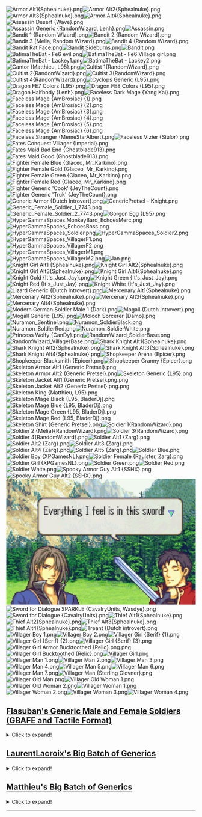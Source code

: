 ![Armor Alt1{Sphealnuke}.png](https://raw.githubusercontent.com/Klokinator/FE-Repo/main/Portrait%20Repository/Generic%20Characters%20(Villagers,%20Goons,%20and%20Loons)/Armor%20Alt1(Sphealnuke).png "Armor Alt1{Sphealnuke}.png")![Armor Alt2{Sphealnuke}.png](https://raw.githubusercontent.com/Klokinator/FE-Repo/main/Portrait%20Repository/Generic%20Characters%20(Villagers,%20Goons,%20and%20Loons)/Armor%20Alt2(Sphealnuke).png "Armor Alt2{Sphealnuke}.png")![Armor Alt3{Sphealnuke}.png](https://raw.githubusercontent.com/Klokinator/FE-Repo/main/Portrait%20Repository/Generic%20Characters%20(Villagers,%20Goons,%20and%20Loons)/Armor%20Alt3(Sphealnuke).png "Armor Alt3{Sphealnuke}.png")![Armor Alt4{Sphealnuke}.png](https://raw.githubusercontent.com/Klokinator/FE-Repo/main/Portrait%20Repository/Generic%20Characters%20(Villagers,%20Goons,%20and%20Loons)/Armor%20Alt4(Sphealnuke).png "Armor Alt4{Sphealnuke}.png")![Assassin Desert {Wave}.png](https://raw.githubusercontent.com/Klokinator/FE-Repo/main/Portrait%20Repository/Generic%20Characters%20(Villagers,%20Goons,%20and%20Loons)/Assassin%20Desert%20(Wave).png "Assassin Desert {Wave}.png")![Assassin Generic {RandomWizard, Lenh}.png](https://raw.githubusercontent.com/Klokinator/FE-Repo/main/Portrait%20Repository/Generic%20Characters%20(Villagers,%20Goons,%20and%20Loons)/Assassin%20Generic%20(RandomWizard,%20Lenh).png "Assassin Generic {RandomWizard, Lenh}.png")![Assassin.png](https://raw.githubusercontent.com/Klokinator/FE-Repo/main/Portrait%20Repository/Generic%20Characters%20(Villagers,%20Goons,%20and%20Loons)/Assassin.png "Assassin.png")![Bandit 1 {Random Wizard}.png](https://raw.githubusercontent.com/Klokinator/FE-Repo/main/Portrait%20Repository/Generic%20Characters%20(Villagers,%20Goons,%20and%20Loons)/Bandit%201%20(Random%20Wizard).png "Bandit 1 {Random Wizard}.png")![Bandit 2 {Random Wizard}.png](https://raw.githubusercontent.com/Klokinator/FE-Repo/main/Portrait%20Repository/Generic%20Characters%20(Villagers,%20Goons,%20and%20Loons)/Bandit%202%20(Random%20Wizard).png "Bandit 2 {Random Wizard}.png")![Bandit 3 {Melia, Random Wizard}.png](https://raw.githubusercontent.com/Klokinator/FE-Repo/main/Portrait%20Repository/Generic%20Characters%20(Villagers,%20Goons,%20and%20Loons)/Bandit%203%20(Melia,%20Random%20Wizard).png "Bandit 3 {Melia, Random Wizard}.png")![Bandit 4 {Random Wizard}.png](https://raw.githubusercontent.com/Klokinator/FE-Repo/main/Portrait%20Repository/Generic%20Characters%20(Villagers,%20Goons,%20and%20Loons)/Bandit%204%20(Random%20Wizard).png "Bandit 4 {Random Wizard}.png")![Bandit Rat Face.png](https://raw.githubusercontent.com/Klokinator/FE-Repo/main/Portrait%20Repository/Generic%20Characters%20(Villagers,%20Goons,%20and%20Loons)/Bandit%20Rat%20Face.png "Bandit Rat Face.png")![Bandit Sideburns.png](https://raw.githubusercontent.com/Klokinator/FE-Repo/main/Portrait%20Repository/Generic%20Characters%20(Villagers,%20Goons,%20and%20Loons)/Bandit%20Sideburns.png "Bandit Sideburns.png")![Bandit.png](https://raw.githubusercontent.com/Klokinator/FE-Repo/main/Portrait%20Repository/Generic%20Characters%20(Villagers,%20Goons,%20and%20Loons)/Bandit.png "Bandit.png")![BatimaTheBat - Fe6 evil.png](https://raw.githubusercontent.com/Klokinator/FE-Repo/main/Portrait%20Repository/Generic%20Characters%20(Villagers,%20Goons,%20and%20Loons)/BatimaTheBat%20-%20Fe6%20evil.png "BatimaTheBat - Fe6 evil.png")![BatimaTheBat - Fe6 Village girl.png](https://raw.githubusercontent.com/Klokinator/FE-Repo/main/Portrait%20Repository/Generic%20Characters%20(Villagers,%20Goons,%20and%20Loons)/BatimaTheBat%20-%20Fe6%20Village%20girl.png "BatimaTheBat - Fe6 Village girl.png")![BatimaTheBat - Lackey1.png](https://raw.githubusercontent.com/Klokinator/FE-Repo/main/Portrait%20Repository/Generic%20Characters%20(Villagers,%20Goons,%20and%20Loons)/BatimaTheBat%20-%20Lackey1.png "BatimaTheBat - Lackey1.png")![BatimaTheBat - Lackey2.png](https://raw.githubusercontent.com/Klokinator/FE-Repo/main/Portrait%20Repository/Generic%20Characters%20(Villagers,%20Goons,%20and%20Loons)/BatimaTheBat%20-%20Lackey2.png "BatimaTheBat - Lackey2.png")![Cantor {Matthieu, L95}.png](https://raw.githubusercontent.com/Klokinator/FE-Repo/main/Portrait%20Repository/Generic%20Characters%20(Villagers,%20Goons,%20and%20Loons)/Cantor%20%7BMatthieu,%20L95%7D.png "Cantor {Matthieu, L95}.png")![Cultist 1{RandomWizard}.png](https://raw.githubusercontent.com/Klokinator/FE-Repo/main/Portrait%20Repository/Generic%20Characters%20(Villagers,%20Goons,%20and%20Loons)/Cultist%201(RandomWizard).png "Cultist 1{RandomWizard}.png")![Cultist 2{RandomWizard}.png](https://raw.githubusercontent.com/Klokinator/FE-Repo/main/Portrait%20Repository/Generic%20Characters%20(Villagers,%20Goons,%20and%20Loons)/Cultist%202(RandomWizard).png "Cultist 2{RandomWizard}.png")![Cultist 3{RandomWizard}.png](https://raw.githubusercontent.com/Klokinator/FE-Repo/main/Portrait%20Repository/Generic%20Characters%20(Villagers,%20Goons,%20and%20Loons)/Cultist%203(RandomWizard).png "Cultist 3{RandomWizard}.png")![Cultist 4{RandomWizard}.png](https://raw.githubusercontent.com/Klokinator/FE-Repo/main/Portrait%20Repository/Generic%20Characters%20(Villagers,%20Goons,%20and%20Loons)/Cultist%204(RandomWizard).png "Cultist 4{RandomWizard}.png")![Cyclops Generic {L95}.png](https://raw.githubusercontent.com/Klokinator/FE-Repo/main/Portrait%20Repository/Generic%20Characters%20(Villagers,%20Goons,%20and%20Loons)/Cyclops%20Generic%20(L95).png "Cyclops Generic {L95}.png")![Dragon FE7 Colors {L95}.png](https://raw.githubusercontent.com/Klokinator/FE-Repo/main/Portrait%20Repository/Generic%20Characters%20(Villagers,%20Goons,%20and%20Loons)/Dragon%20FE7%20Colors%20(L95).png "Dragon FE7 Colors {L95}.png")![Dragon FE8 Colors {L95}.png](https://raw.githubusercontent.com/Klokinator/FE-Repo/main/Portrait%20Repository/Generic%20Characters%20(Villagers,%20Goons,%20and%20Loons)/Dragon%20FE8%20Colors%20(L95).png "Dragon FE8 Colors {L95}.png")![Dragon Halfbody {Lenh}.png](https://raw.githubusercontent.com/Klokinator/FE-Repo/main/Portrait%20Repository/Generic%20Characters%20(Villagers,%20Goons,%20and%20Loons)/Dragon%20Halfbody%20(Lenh).png "Dragon Halfbody {Lenh}.png")![Faceless Dark Mage {Yang Kai}.png](https://raw.githubusercontent.com/Klokinator/FE-Repo/main/Portrait%20Repository/Generic%20Characters%20(Villagers,%20Goons,%20and%20Loons)/Faceless%20Dark%20Mage%20(Yang%20Kai).png "Faceless Dark Mage {Yang Kai}.png")![Faceless Mage {AmBrosiac} {1}.png](https://raw.githubusercontent.com/Klokinator/FE-Repo/main/Portrait%20Repository/Generic%20Characters%20(Villagers,%20Goons,%20and%20Loons)/Faceless%20Mage%20(AmBrosiac)%20(1).png "Faceless Mage {AmBrosiac} {1}.png")![Faceless Mage {AmBrosiac} {2}.png](https://raw.githubusercontent.com/Klokinator/FE-Repo/main/Portrait%20Repository/Generic%20Characters%20(Villagers,%20Goons,%20and%20Loons)/Faceless%20Mage%20(AmBrosiac)%20(2).png "Faceless Mage {AmBrosiac} {2}.png")![Faceless Mage {AmBrosiac} {3}.png](https://raw.githubusercontent.com/Klokinator/FE-Repo/main/Portrait%20Repository/Generic%20Characters%20(Villagers,%20Goons,%20and%20Loons)/Faceless%20Mage%20(AmBrosiac)%20(3).png "Faceless Mage {AmBrosiac} {3}.png")![Faceless Mage {AmBrosiac} {4}.png](https://raw.githubusercontent.com/Klokinator/FE-Repo/main/Portrait%20Repository/Generic%20Characters%20(Villagers,%20Goons,%20and%20Loons)/Faceless%20Mage%20(AmBrosiac)%20(4).png "Faceless Mage {AmBrosiac} {4}.png")![Faceless Mage {AmBrosiac} {5}.png](https://raw.githubusercontent.com/Klokinator/FE-Repo/main/Portrait%20Repository/Generic%20Characters%20(Villagers,%20Goons,%20and%20Loons)/Faceless%20Mage%20(AmBrosiac)%20(5).png "Faceless Mage {AmBrosiac} {5}.png")![Faceless Mage {AmBrosiac} {6}.png](https://raw.githubusercontent.com/Klokinator/FE-Repo/main/Portrait%20Repository/Generic%20Characters%20(Villagers,%20Goons,%20and%20Loons)/Faceless%20Mage%20(AmBrosiac)%20(6).png "Faceless Mage {AmBrosiac} {6}.png")![Faceless Stranger {MemeStarAlbert}.png](https://raw.githubusercontent.com/Klokinator/FE-Repo/main/Portrait%20Repository/Generic%20Characters%20(Villagers,%20Goons,%20and%20Loons)/Faceless%20Stranger%20(MemeStarAlbert).png "Faceless Stranger {MemeStarAlbert}.png")![Faceless Vizier {Siulor}.png](https://raw.githubusercontent.com/Klokinator/FE-Repo/main/Portrait%20Repository/Generic%20Characters%20(Villagers,%20Goons,%20and%20Loons)/Faceless%20Vizier%20(Siulor).png "Faceless Vizier {Siulor}.png")![Fates Conquest Villager {Imperial}.png](https://raw.githubusercontent.com/Klokinator/FE-Repo/main/Portrait%20Repository/Generic%20Characters%20(Villagers,%20Goons,%20and%20Loons)/Fates%20Conquest%20Villager%20(Imperial).png "Fates Conquest Villager {Imperial}.png")![Fates Maid Bad End {Ghostblade913}.png](https://raw.githubusercontent.com/Klokinator/FE-Repo/main/Portrait%20Repository/Generic%20Characters%20(Villagers,%20Goons,%20and%20Loons)/Fates%20Maid%20Bad%20End%20%7BGhostblade913%7D.png "Fates Maid Bad End {Ghostblade913}.png")![Fates Maid Good {Ghostblade913}.png](https://raw.githubusercontent.com/Klokinator/FE-Repo/main/Portrait%20Repository/Generic%20Characters%20(Villagers,%20Goons,%20and%20Loons)/Fates%20Maid%20Good%20%7BGhostblade913%7D.png "Fates Maid Good {Ghostblade913}.png")![Fighter Female Blue {Glaceo, Mr_Karkino}.png](https://raw.githubusercontent.com/Klokinator/FE-Repo/main/Portrait%20Repository/Generic%20Characters%20(Villagers,%20Goons,%20and%20Loons)/Fighter%20Female%20Blue%20%7BGlaceo,%20Mr_Karkino%7D.png "Fighter Female Blue {Glaceo, Mr_Karkino}.png")![Fighter Female Gold {Glaceo, Mr_Karkino}.png](https://raw.githubusercontent.com/Klokinator/FE-Repo/main/Portrait%20Repository/Generic%20Characters%20(Villagers,%20Goons,%20and%20Loons)/Fighter%20Female%20Gold%20%7BGlaceo,%20Mr_Karkino%7D.png "Fighter Female Gold {Glaceo, Mr_Karkino}.png")![Fighter Female Green {Glaceo, Mr_Karkino}.png](https://raw.githubusercontent.com/Klokinator/FE-Repo/main/Portrait%20Repository/Generic%20Characters%20(Villagers,%20Goons,%20and%20Loons)/Fighter%20Female%20Green%20%7BGlaceo,%20Mr_Karkino%7D.png "Fighter Female Green {Glaceo, Mr_Karkino}.png")![Fighter Female Red {Glaceo, Mr_Karkino}.png](https://raw.githubusercontent.com/Klokinator/FE-Repo/main/Portrait%20Repository/Generic%20Characters%20(Villagers,%20Goons,%20and%20Loons)/Fighter%20Female%20Red%20%7BGlaceo,%20Mr_Karkino%7D.png "Fighter Female Red {Glaceo, Mr_Karkino}.png")![Fighter Generic 'Cook' {JeyTheCount}.png](https://raw.githubusercontent.com/Klokinator/FE-Repo/main/Portrait%20Repository/Generic%20Characters%20(Villagers,%20Goons,%20and%20Loons)/Fighter%20Generic%20'Cook'%20(JeyTheCount).png "Fighter Generic 'Cook' {JeyTheCount}.png")![Fighter Generic 'Truk' {JeyTheCount}.png](https://raw.githubusercontent.com/Klokinator/FE-Repo/main/Portrait%20Repository/Generic%20Characters%20(Villagers,%20Goons,%20and%20Loons)/Fighter%20Generic%20'Truk'%20(JeyTheCount).png "Fighter Generic 'Truk' {JeyTheCount}.png")![Generic Armor {Dutch Introvert}.png](https://raw.githubusercontent.com/Klokinator/FE-Repo/main/Portrait%20Repository/Generic%20Characters%20(Villagers,%20Goons,%20and%20Loons)/Generic%20Armor%20(Dutch%20Introvert).png "Generic Armor {Dutch Introvert}.png")![GenericPretsel - Knight.png](https://raw.githubusercontent.com/Klokinator/FE-Repo/main/Portrait%20Repository/Generic%20Characters%20(Villagers,%20Goons,%20and%20Loons)/GenericPretsel%20-%20Knight.png "GenericPretsel - Knight.png")![Generic_Female_Soldier_1_7743.png](https://raw.githubusercontent.com/Klokinator/FE-Repo/main/Portrait%20Repository/Generic%20Characters%20(Villagers,%20Goons,%20and%20Loons)/Generic_Female_Soldier_1_7743.png "Generic_Female_Soldier_1_7743.png")![Generic_Female_Soldier_2_7743.png](https://raw.githubusercontent.com/Klokinator/FE-Repo/main/Portrait%20Repository/Generic%20Characters%20(Villagers,%20Goons,%20and%20Loons)/Generic_Female_Soldier_2_7743.png "Generic_Female_Soldier_2_7743.png")![Gorgon Egg {L95}.png](https://raw.githubusercontent.com/Klokinator/FE-Repo/main/Portrait%20Repository/Generic%20Characters%20(Villagers,%20Goons,%20and%20Loons)/Gorgon%20Egg%20(L95).png "Gorgon Egg {L95}.png")![HyperGammaSpaces.MonkeyBard_EchoesMerc.png](https://raw.githubusercontent.com/Klokinator/FE-Repo/main/Portrait%20Repository/Generic%20Characters%20(Villagers,%20Goons,%20and%20Loons)/HyperGammaSpaces.MonkeyBard_EchoesMerc.png "HyperGammaSpaces.MonkeyBard_EchoesMerc.png")![HyperGammaSpaces_EchoesBoss.png](https://raw.githubusercontent.com/Klokinator/FE-Repo/main/Portrait%20Repository/Generic%20Characters%20(Villagers,%20Goons,%20and%20Loons)/HyperGammaSpaces_EchoesBoss.png "HyperGammaSpaces_EchoesBoss.png")![HyperGammaSpaces_Soldier.png](https://raw.githubusercontent.com/Klokinator/FE-Repo/main/Portrait%20Repository/Generic%20Characters%20(Villagers,%20Goons,%20and%20Loons)/HyperGammaSpaces_Soldier.png "HyperGammaSpaces_Soldier.png")![HyperGammaSpaces_Soldier2.png](https://raw.githubusercontent.com/Klokinator/FE-Repo/main/Portrait%20Repository/Generic%20Characters%20(Villagers,%20Goons,%20and%20Loons)/HyperGammaSpaces_Soldier2.png "HyperGammaSpaces_Soldier2.png")![HyperGammaSpaces_VillagerF1.png](https://raw.githubusercontent.com/Klokinator/FE-Repo/main/Portrait%20Repository/Generic%20Characters%20(Villagers,%20Goons,%20and%20Loons)/HyperGammaSpaces_VillagerF1.png "HyperGammaSpaces_VillagerF1.png")![HyperGammaSpaces_VillagerF2.png](https://raw.githubusercontent.com/Klokinator/FE-Repo/main/Portrait%20Repository/Generic%20Characters%20(Villagers,%20Goons,%20and%20Loons)/HyperGammaSpaces_VillagerF2.png "HyperGammaSpaces_VillagerF2.png")![HyperGammaSpaces_VillagerM1.png](https://raw.githubusercontent.com/Klokinator/FE-Repo/main/Portrait%20Repository/Generic%20Characters%20(Villagers,%20Goons,%20and%20Loons)/HyperGammaSpaces_VillagerM1.png "HyperGammaSpaces_VillagerM1.png")![HyperGammaSpaces_VillagerM2.png](https://raw.githubusercontent.com/Klokinator/FE-Repo/main/Portrait%20Repository/Generic%20Characters%20(Villagers,%20Goons,%20and%20Loons)/HyperGammaSpaces_VillagerM2.png "HyperGammaSpaces_VillagerM2.png")![Jan.png](https://raw.githubusercontent.com/Klokinator/FE-Repo/main/Portrait%20Repository/Generic%20Characters%20(Villagers,%20Goons,%20and%20Loons)/Jan.png "Jan.png")![Knight Girl Alt1 {Sphealnuke}.png](https://raw.githubusercontent.com/Klokinator/FE-Repo/main/Portrait%20Repository/Generic%20Characters%20(Villagers,%20Goons,%20and%20Loons)/Knight%20Girl%20Alt1%20(Sphealnuke).png "Knight Girl Alt1 {Sphealnuke}.png")![Knight Girl Alt2{Sphealnuke}.png](https://raw.githubusercontent.com/Klokinator/FE-Repo/main/Portrait%20Repository/Generic%20Characters%20(Villagers,%20Goons,%20and%20Loons)/Knight%20Girl%20Alt2(Sphealnuke).png "Knight Girl Alt2{Sphealnuke}.png")![Knight Girl Alt3{Sphealnuke}.png](https://raw.githubusercontent.com/Klokinator/FE-Repo/main/Portrait%20Repository/Generic%20Characters%20(Villagers,%20Goons,%20and%20Loons)/Knight%20Girl%20Alt3(Sphealnuke).png "Knight Girl Alt3{Sphealnuke}.png")![Knight Girl Alt4{Sphealnuke}.png](https://raw.githubusercontent.com/Klokinator/FE-Repo/main/Portrait%20Repository/Generic%20Characters%20(Villagers,%20Goons,%20and%20Loons)/Knight%20Girl%20Alt4(Sphealnuke).png "Knight Girl Alt4{Sphealnuke}.png")![Knight Gold {It's_Just_Jay}.png](https://raw.githubusercontent.com/Klokinator/FE-Repo/main/Portrait%20Repository/Generic%20Characters%20(Villagers,%20Goons,%20and%20Loons)/Knight%20Gold%20(It's_Just_Jay).png "Knight Gold {It's_Just_Jay}.png")![Knight Green {It's_Just_Jay}.png](https://raw.githubusercontent.com/Klokinator/FE-Repo/main/Portrait%20Repository/Generic%20Characters%20(Villagers,%20Goons,%20and%20Loons)/Knight%20Green%20(It's_Just_Jay).png "Knight Green {It's_Just_Jay}.png")![Knight Red {It's_Just_Jay}.png](https://raw.githubusercontent.com/Klokinator/FE-Repo/main/Portrait%20Repository/Generic%20Characters%20(Villagers,%20Goons,%20and%20Loons)/Knight%20Red%20(It's_Just_Jay).png "Knight Red {It's_Just_Jay}.png")![Knight White {It's_Just_Jay}.png](https://raw.githubusercontent.com/Klokinator/FE-Repo/main/Portrait%20Repository/Generic%20Characters%20(Villagers,%20Goons,%20and%20Loons)/Knight%20White%20(It's_Just_Jay).png "Knight White {It's_Just_Jay}.png")![Lizard Generic {Dutch Introvert}.png](https://raw.githubusercontent.com/Klokinator/FE-Repo/main/Portrait%20Repository/Generic%20Characters%20(Villagers,%20Goons,%20and%20Loons)/Lizard%20Generic%20%7BDutch%20Introvert%7D.png "Lizard Generic {Dutch Introvert}.png")![Mercenary Alt1{Sphealnuke}.png](https://raw.githubusercontent.com/Klokinator/FE-Repo/main/Portrait%20Repository/Generic%20Characters%20(Villagers,%20Goons,%20and%20Loons)/Mercenary%20Alt1(Sphealnuke).png "Mercenary Alt1{Sphealnuke}.png")![Mercenary Alt2{Sphealnuke}.png](https://raw.githubusercontent.com/Klokinator/FE-Repo/main/Portrait%20Repository/Generic%20Characters%20(Villagers,%20Goons,%20and%20Loons)/Mercenary%20Alt2(Sphealnuke).png "Mercenary Alt2{Sphealnuke}.png")![Mercenary Alt3{Sphealnuke}.png](https://raw.githubusercontent.com/Klokinator/FE-Repo/main/Portrait%20Repository/Generic%20Characters%20(Villagers,%20Goons,%20and%20Loons)/Mercenary%20Alt3(Sphealnuke).png "Mercenary Alt3{Sphealnuke}.png")![Mercenary Alt4{Sphealnuke}.png](https://raw.githubusercontent.com/Klokinator/FE-Repo/main/Portrait%20Repository/Generic%20Characters%20(Villagers,%20Goons,%20and%20Loons)/Mercenary%20Alt4(Sphealnuke).png "Mercenary Alt4{Sphealnuke}.png")![Modern German Soldier Male 1 {Dark}.png](https://raw.githubusercontent.com/Klokinator/FE-Repo/main/Portrait%20Repository/Generic%20Characters%20(Villagers,%20Goons,%20and%20Loons)/Modern%20German%20Soldier%20Male%201%20%7BDark%7D.png "Modern German Soldier Male 1 {Dark}.png")![Mogall {Dutch Introvert}.png](https://raw.githubusercontent.com/Klokinator/FE-Repo/main/Portrait%20Repository/Generic%20Characters%20(Villagers,%20Goons,%20and%20Loons)/Mogall%20(Dutch%20Introvert).png "Mogall {Dutch Introvert}.png")![Mogall Generic {L95}.png](https://raw.githubusercontent.com/Klokinator/FE-Repo/main/Portrait%20Repository/Generic%20Characters%20(Villagers,%20Goons,%20and%20Loons)/Mogall%20Generic%20(L95).png "Mogall Generic {L95}.png")![Moloch Sorcerer {Damo}.png](https://raw.githubusercontent.com/Klokinator/FE-Repo/main/Portrait%20Repository/Generic%20Characters%20(Villagers,%20Goons,%20and%20Loons)/Moloch%20Sorcerer%20(Damo).png "Moloch Sorcerer {Damo}.png")![Nuramon_Sentinel.png](https://raw.githubusercontent.com/Klokinator/FE-Repo/main/Portrait%20Repository/Generic%20Characters%20(Villagers,%20Goons,%20and%20Loons)/Nuramon_Sentinel.png "Nuramon_Sentinel.png")![Nuramon_SoldierBlack.png](https://raw.githubusercontent.com/Klokinator/FE-Repo/main/Portrait%20Repository/Generic%20Characters%20(Villagers,%20Goons,%20and%20Loons)/Nuramon_SoldierBlack.png "Nuramon_SoldierBlack.png")![Nuramon_SoldierRed.png](https://raw.githubusercontent.com/Klokinator/FE-Repo/main/Portrait%20Repository/Generic%20Characters%20(Villagers,%20Goons,%20and%20Loons)/Nuramon_SoldierRed.png "Nuramon_SoldierRed.png")![Nuramon_SoldierWhite.png](https://raw.githubusercontent.com/Klokinator/FE-Repo/main/Portrait%20Repository/Generic%20Characters%20(Villagers,%20Goons,%20and%20Loons)/Nuramon_SoldierWhite.png "Nuramon_SoldierWhite.png")![Princess Wolfy {CanDy}.png](https://raw.githubusercontent.com/Klokinator/FE-Repo/main/Portrait%20Repository/Generic%20Characters%20(Villagers,%20Goons,%20and%20Loons)/Princess%20Wolfy%20(CanDy).png "Princess Wolfy {CanDy}.png")![RandomWizard_SoldierBase.png](https://raw.githubusercontent.com/Klokinator/FE-Repo/main/Portrait%20Repository/Generic%20Characters%20(Villagers,%20Goons,%20and%20Loons)/RandomWizard_SoldierBase.png "RandomWizard_SoldierBase.png")![RandomWizard_VillagerBase.png](https://raw.githubusercontent.com/Klokinator/FE-Repo/main/Portrait%20Repository/Generic%20Characters%20(Villagers,%20Goons,%20and%20Loons)/RandomWizard_VillagerBase.png "RandomWizard_VillagerBase.png")![Shark Knight Alt1{Sphealnuke}.png](https://raw.githubusercontent.com/Klokinator/FE-Repo/main/Portrait%20Repository/Generic%20Characters%20(Villagers,%20Goons,%20and%20Loons)/Shark%20Knight%20Alt1(Sphealnuke).png "Shark Knight Alt1{Sphealnuke}.png")![Shark Knight Alt2{Sphealnuke}.png](https://raw.githubusercontent.com/Klokinator/FE-Repo/main/Portrait%20Repository/Generic%20Characters%20(Villagers,%20Goons,%20and%20Loons)/Shark%20Knight%20Alt2(Sphealnuke).png "Shark Knight Alt2{Sphealnuke}.png")![Shark Knight Alt3{Sphealnuke}.png](https://raw.githubusercontent.com/Klokinator/FE-Repo/main/Portrait%20Repository/Generic%20Characters%20(Villagers,%20Goons,%20and%20Loons)/Shark%20Knight%20Alt3(Sphealnuke).png "Shark Knight Alt3{Sphealnuke}.png")![Shark Knight Alt4{Sphealnuke}.png](https://raw.githubusercontent.com/Klokinator/FE-Repo/main/Portrait%20Repository/Generic%20Characters%20(Villagers,%20Goons,%20and%20Loons)/Shark%20Knight%20Alt4(Sphealnuke).png "Shark Knight Alt4{Sphealnuke}.png")![Shopkeeper Arena {Epicer}.png](https://raw.githubusercontent.com/Klokinator/FE-Repo/main/Portrait%20Repository/Generic%20Characters%20(Villagers,%20Goons,%20and%20Loons)/Shopkeeper%20Arena%20%7BEpicer%7D.png "Shopkeeper Arena {Epicer}.png")![Shopkeeper Blacksmith {Epicer}.png](https://raw.githubusercontent.com/Klokinator/FE-Repo/main/Portrait%20Repository/Generic%20Characters%20(Villagers,%20Goons,%20and%20Loons)/Shopkeeper%20Blacksmith%20%7BEpicer%7D.png "Shopkeeper Blacksmith {Epicer}.png")![Shopkeeper Granny {Epicer}.png](https://raw.githubusercontent.com/Klokinator/FE-Repo/main/Portrait%20Repository/Generic%20Characters%20(Villagers,%20Goons,%20and%20Loons)/Shopkeeper%20Granny%20%7BEpicer%7D.png "Shopkeeper Granny {Epicer}.png")![Skeleton Armor Alt1 {Generic Pretsel}.png](https://raw.githubusercontent.com/Klokinator/FE-Repo/main/Portrait%20Repository/Generic%20Characters%20(Villagers,%20Goons,%20and%20Loons)/Skeleton%20Armor%20Alt1%20(Generic%20Pretsel).png "Skeleton Armor Alt1 {Generic Pretsel}.png")![Skeleton Armor Alt2 {Generic Pretsel}.png](https://raw.githubusercontent.com/Klokinator/FE-Repo/main/Portrait%20Repository/Generic%20Characters%20(Villagers,%20Goons,%20and%20Loons)/Skeleton%20Armor%20Alt2%20(Generic%20Pretsel).png "Skeleton Armor Alt2 {Generic Pretsel}.png")![Skeleton Generic {L95}.png](https://raw.githubusercontent.com/Klokinator/FE-Repo/main/Portrait%20Repository/Generic%20Characters%20(Villagers,%20Goons,%20and%20Loons)/Skeleton%20Generic%20(L95).png "Skeleton Generic {L95}.png")![Skeleton Jacket Alt1 {Generic Pretsel}.png.png](https://raw.githubusercontent.com/Klokinator/FE-Repo/main/Portrait%20Repository/Generic%20Characters%20(Villagers,%20Goons,%20and%20Loons)/Skeleton%20Jacket%20Alt1%20(Generic%20Pretsel).png.png "Skeleton Jacket Alt1 {Generic Pretsel}.png.png")![Skeleton Jacket Alt2 {Generic Pretsel}.png.png](https://raw.githubusercontent.com/Klokinator/FE-Repo/main/Portrait%20Repository/Generic%20Characters%20(Villagers,%20Goons,%20and%20Loons)/Skeleton%20Jacket%20Alt2%20(Generic%20Pretsel).png.png "Skeleton Jacket Alt2 {Generic Pretsel}.png.png")![Skeleton King {Matthieu, L95}.png](https://raw.githubusercontent.com/Klokinator/FE-Repo/main/Portrait%20Repository/Generic%20Characters%20(Villagers,%20Goons,%20and%20Loons)/Skeleton%20King%20%7BMatthieu,%20L95%7D.png "Skeleton King {Matthieu, L95}.png")![Skeleton Mage Black {L95, BladerDj}.png](https://raw.githubusercontent.com/Klokinator/FE-Repo/main/Portrait%20Repository/Generic%20Characters%20(Villagers,%20Goons,%20and%20Loons)/Skeleton%20Mage%20Black%20(L95,%20BladerDj).png "Skeleton Mage Black {L95, BladerDj}.png")![Skeleton Mage Blue {L95, BladerDj}.png](https://raw.githubusercontent.com/Klokinator/FE-Repo/main/Portrait%20Repository/Generic%20Characters%20(Villagers,%20Goons,%20and%20Loons)/Skeleton%20Mage%20Blue%20(L95,%20BladerDj).png "Skeleton Mage Blue {L95, BladerDj}.png")![Skeleton Mage Green {L95, BladerDj}.png](https://raw.githubusercontent.com/Klokinator/FE-Repo/main/Portrait%20Repository/Generic%20Characters%20(Villagers,%20Goons,%20and%20Loons)/Skeleton%20Mage%20Green%20(L95,%20BladerDj).png "Skeleton Mage Green {L95, BladerDj}.png")![Skeleton Mage Red {L95, BladerDj}.png](https://raw.githubusercontent.com/Klokinator/FE-Repo/main/Portrait%20Repository/Generic%20Characters%20(Villagers,%20Goons,%20and%20Loons)/Skeleton%20Mage%20Red%20(L95,%20BladerDj).png "Skeleton Mage Red {L95, BladerDj}.png")![Skeleton Shirt {Generic Pretsel}.png](https://raw.githubusercontent.com/Klokinator/FE-Repo/main/Portrait%20Repository/Generic%20Characters%20(Villagers,%20Goons,%20and%20Loons)/Skeleton%20Shirt%20(Generic%20Pretsel).png "Skeleton Shirt {Generic Pretsel}.png")![Soldier 1{RandomWizard}.png](https://raw.githubusercontent.com/Klokinator/FE-Repo/main/Portrait%20Repository/Generic%20Characters%20(Villagers,%20Goons,%20and%20Loons)/Soldier%201(RandomWizard).png "Soldier 1{RandomWizard}.png")![Soldier 2 {Melia}{RandomWizard}.png](https://raw.githubusercontent.com/Klokinator/FE-Repo/main/Portrait%20Repository/Generic%20Characters%20(Villagers,%20Goons,%20and%20Loons)/Soldier%202%20(Melia)(RandomWizard).png "Soldier 2 {Melia}{RandomWizard}.png")![Soldier 3{RandomWizard}.png](https://raw.githubusercontent.com/Klokinator/FE-Repo/main/Portrait%20Repository/Generic%20Characters%20(Villagers,%20Goons,%20and%20Loons)/Soldier%203(RandomWizard).png "Soldier 3{RandomWizard}.png")![Soldier 4{RandomWizard}.png](https://raw.githubusercontent.com/Klokinator/FE-Repo/main/Portrait%20Repository/Generic%20Characters%20(Villagers,%20Goons,%20and%20Loons)/Soldier%204(RandomWizard).png "Soldier 4{RandomWizard}.png")![Soldier Alt1 {Zarg}.png](https://raw.githubusercontent.com/Klokinator/FE-Repo/main/Portrait%20Repository/Generic%20Characters%20(Villagers,%20Goons,%20and%20Loons)/Soldier%20Alt1%20(Zarg).png "Soldier Alt1 {Zarg}.png")![Soldier Alt2 {Zarg}.png](https://raw.githubusercontent.com/Klokinator/FE-Repo/main/Portrait%20Repository/Generic%20Characters%20(Villagers,%20Goons,%20and%20Loons)/Soldier%20Alt2%20(Zarg).png "Soldier Alt2 {Zarg}.png")![Soldier Alt3 {Zarg}.png](https://raw.githubusercontent.com/Klokinator/FE-Repo/main/Portrait%20Repository/Generic%20Characters%20(Villagers,%20Goons,%20and%20Loons)/Soldier%20Alt3%20(Zarg).png "Soldier Alt3 {Zarg}.png")![Soldier Alt4 {Zarg}.png](https://raw.githubusercontent.com/Klokinator/FE-Repo/main/Portrait%20Repository/Generic%20Characters%20(Villagers,%20Goons,%20and%20Loons)/Soldier%20Alt4%20(Zarg).png "Soldier Alt4 {Zarg}.png")![Soldier Alt5 {Zarg}.png](https://raw.githubusercontent.com/Klokinator/FE-Repo/main/Portrait%20Repository/Generic%20Characters%20(Villagers,%20Goons,%20and%20Loons)/Soldier%20Alt5%20(Zarg).png "Soldier Alt5 {Zarg}.png")![Soldier Blue.png](https://raw.githubusercontent.com/Klokinator/FE-Repo/main/Portrait%20Repository/Generic%20Characters%20(Villagers,%20Goons,%20and%20Loons)/Soldier%20Blue.png "Soldier Blue.png")![Soldier Boy {XPGamesNL}.png](https://raw.githubusercontent.com/Klokinator/FE-Repo/main/Portrait%20Repository/Generic%20Characters%20(Villagers,%20Goons,%20and%20Loons)/Soldier%20Boy%20%7BXPGamesNL%7D.png "Soldier Boy {XPGamesNL}.png")![Soldier Female {Raulster, Zarg}.png](https://raw.githubusercontent.com/Klokinator/FE-Repo/main/Portrait%20Repository/Generic%20Characters%20(Villagers,%20Goons,%20and%20Loons)/Soldier%20Female%20(Raulster,%20Zarg).png "Soldier Female {Raulster, Zarg}.png")![Soldier Girl {XPGamesNL}.png](https://raw.githubusercontent.com/Klokinator/FE-Repo/main/Portrait%20Repository/Generic%20Characters%20(Villagers,%20Goons,%20and%20Loons)/Soldier%20Girl%20%7BXPGamesNL%7D.png "Soldier Girl {XPGamesNL}.png")![Soldier Green.png](https://raw.githubusercontent.com/Klokinator/FE-Repo/main/Portrait%20Repository/Generic%20Characters%20(Villagers,%20Goons,%20and%20Loons)/Soldier%20Green.png "Soldier Green.png")![Soldier Red.png](https://raw.githubusercontent.com/Klokinator/FE-Repo/main/Portrait%20Repository/Generic%20Characters%20(Villagers,%20Goons,%20and%20Loons)/Soldier%20Red.png "Soldier Red.png")![Soldier White.png](https://raw.githubusercontent.com/Klokinator/FE-Repo/main/Portrait%20Repository/Generic%20Characters%20(Villagers,%20Goons,%20and%20Loons)/Soldier%20White.png "Soldier White.png")![Spooky Armor Guy Alt1 {SSHX}.png](https://raw.githubusercontent.com/Klokinator/FE-Repo/main/Portrait%20Repository/Generic%20Characters%20(Villagers,%20Goons,%20and%20Loons)/Spooky%20Armor%20Guy%20Alt1%20(SSHX).png "Spooky Armor Guy Alt1 {SSHX}.png")![Spooky Armor Guy Alt2 {SSHX}.png](https://raw.githubusercontent.com/Klokinator/FE-Repo/main/Portrait%20Repository/Generic%20Characters%20(Villagers,%20Goons,%20and%20Loons)/Spooky%20Armor%20Guy%20Alt2%20(SSHX).png "Spooky Armor Guy Alt2 {SSHX}.png")![Sword for Dialogue Example {CavalryUnits}.png](https://raw.githubusercontent.com/Klokinator/FE-Repo/main/Portrait%20Repository/Generic%20Characters%20(Villagers,%20Goons,%20and%20Loons)/Sword%20for%20Dialogue%20Example%20%7BCavalryUnits%7D.png "Sword for Dialogue Example {CavalryUnits}.png")![Sword for Dialogue SPARKLE {CavalryUnits, Wasdye}.png](https://raw.githubusercontent.com/Klokinator/FE-Repo/main/Portrait%20Repository/Generic%20Characters%20(Villagers,%20Goons,%20and%20Loons)/Sword%20for%20Dialogue%20SPARKLE%20%7BCavalryUnits,%20Wasdye%7D.png "Sword for Dialogue SPARKLE {CavalryUnits, Wasdye}.png")![Sword for Dialogue {CavalryUnits}.png](https://raw.githubusercontent.com/Klokinator/FE-Repo/main/Portrait%20Repository/Generic%20Characters%20(Villagers,%20Goons,%20and%20Loons)/Sword%20for%20Dialogue%20%7BCavalryUnits%7D.png "Sword for Dialogue {CavalryUnits}.png")![Thief Alt1{Sphealnuke}.png](https://raw.githubusercontent.com/Klokinator/FE-Repo/main/Portrait%20Repository/Generic%20Characters%20(Villagers,%20Goons,%20and%20Loons)/Thief%20Alt1(Sphealnuke).png "Thief Alt1{Sphealnuke}.png")![Thief Alt2{Sphealnuke}.png](https://raw.githubusercontent.com/Klokinator/FE-Repo/main/Portrait%20Repository/Generic%20Characters%20(Villagers,%20Goons,%20and%20Loons)/Thief%20Alt2(Sphealnuke).png "Thief Alt2{Sphealnuke}.png")![Thief Alt3{Sphealnuke}.png](https://raw.githubusercontent.com/Klokinator/FE-Repo/main/Portrait%20Repository/Generic%20Characters%20(Villagers,%20Goons,%20and%20Loons)/Thief%20Alt3(Sphealnuke).png "Thief Alt3{Sphealnuke}.png")![Thief Alt4{Sphealnuke}.png](https://raw.githubusercontent.com/Klokinator/FE-Repo/main/Portrait%20Repository/Generic%20Characters%20(Villagers,%20Goons,%20and%20Loons)/Thief%20Alt4(Sphealnuke).png "Thief Alt4{Sphealnuke}.png")![Treant {Dutch introvert}.png](https://raw.githubusercontent.com/Klokinator/FE-Repo/main/Portrait%20Repository/Generic%20Characters%20(Villagers,%20Goons,%20and%20Loons)/Treant%20(Dutch%20introvert).png "Treant {Dutch introvert}.png")![Villager Boy 1.png](https://raw.githubusercontent.com/Klokinator/FE-Repo/main/Portrait%20Repository/Generic%20Characters%20(Villagers,%20Goons,%20and%20Loons)/Villager%20Boy%201.png "Villager Boy 1.png")![Villager Boy 2.png](https://raw.githubusercontent.com/Klokinator/FE-Repo/main/Portrait%20Repository/Generic%20Characters%20(Villagers,%20Goons,%20and%20Loons)/Villager%20Boy%202.png "Villager Boy 2.png")![Villager Girl {Serif} {1}.png](https://raw.githubusercontent.com/Klokinator/FE-Repo/main/Portrait%20Repository/Generic%20Characters%20(Villagers,%20Goons,%20and%20Loons)/Villager%20Girl%20(Serif)%20(1).png "Villager Girl {Serif} {1}.png")![Villager Girl {Serif} {2}.png](https://raw.githubusercontent.com/Klokinator/FE-Repo/main/Portrait%20Repository/Generic%20Characters%20(Villagers,%20Goons,%20and%20Loons)/Villager%20Girl%20(Serif)%20(2).png "Villager Girl {Serif} {2}.png")![Villager Girl {Serif} {3}.png](https://raw.githubusercontent.com/Klokinator/FE-Repo/main/Portrait%20Repository/Generic%20Characters%20(Villagers,%20Goons,%20and%20Loons)/Villager%20Girl%20(Serif)%20(3).png "Villager Girl {Serif} {3}.png")![Villager Girl Armor Bucktoothed {Relic}.png.png](https://raw.githubusercontent.com/Klokinator/FE-Repo/main/Portrait%20Repository/Generic%20Characters%20(Villagers,%20Goons,%20and%20Loons)/Villager%20Girl%20Armor%20Bucktoothed%20(Relic).png.png "Villager Girl Armor Bucktoothed {Relic}.png.png")![Villager Girl Bucktoothed {Relic}.png](https://raw.githubusercontent.com/Klokinator/FE-Repo/main/Portrait%20Repository/Generic%20Characters%20(Villagers,%20Goons,%20and%20Loons)/Villager%20Girl%20Bucktoothed%20(Relic).png "Villager Girl Bucktoothed {Relic}.png")![Villager Girl.png](https://raw.githubusercontent.com/Klokinator/FE-Repo/main/Portrait%20Repository/Generic%20Characters%20(Villagers,%20Goons,%20and%20Loons)/Villager%20Girl.png "Villager Girl.png")![Villager Man 1.png](https://raw.githubusercontent.com/Klokinator/FE-Repo/main/Portrait%20Repository/Generic%20Characters%20(Villagers,%20Goons,%20and%20Loons)/Villager%20Man%201.png "Villager Man 1.png")![Villager Man 2.png](https://raw.githubusercontent.com/Klokinator/FE-Repo/main/Portrait%20Repository/Generic%20Characters%20(Villagers,%20Goons,%20and%20Loons)/Villager%20Man%202.png "Villager Man 2.png")![Villager Man 3.png](https://raw.githubusercontent.com/Klokinator/FE-Repo/main/Portrait%20Repository/Generic%20Characters%20(Villagers,%20Goons,%20and%20Loons)/Villager%20Man%203.png "Villager Man 3.png")![Villager Man 4.png](https://raw.githubusercontent.com/Klokinator/FE-Repo/main/Portrait%20Repository/Generic%20Characters%20(Villagers,%20Goons,%20and%20Loons)/Villager%20Man%204.png "Villager Man 4.png")![Villager Man 5.png](https://raw.githubusercontent.com/Klokinator/FE-Repo/main/Portrait%20Repository/Generic%20Characters%20(Villagers,%20Goons,%20and%20Loons)/Villager%20Man%205.png "Villager Man 5.png")![Villager Man 6.png](https://raw.githubusercontent.com/Klokinator/FE-Repo/main/Portrait%20Repository/Generic%20Characters%20(Villagers,%20Goons,%20and%20Loons)/Villager%20Man%206.png "Villager Man 6.png")![Villager Man 7.png](https://raw.githubusercontent.com/Klokinator/FE-Repo/main/Portrait%20Repository/Generic%20Characters%20(Villagers,%20Goons,%20and%20Loons)/Villager%20Man%207.png "Villager Man 7.png")![Villager Man {Sterling Glovner}.png](https://raw.githubusercontent.com/Klokinator/FE-Repo/main/Portrait%20Repository/Generic%20Characters%20(Villagers,%20Goons,%20and%20Loons)/Villager%20Man%20%7BSterling%20Glovner%7D.png "Villager Man {Sterling Glovner}.png")![Villager Old Man.png](https://raw.githubusercontent.com/Klokinator/FE-Repo/main/Portrait%20Repository/Generic%20Characters%20(Villagers,%20Goons,%20and%20Loons)/Villager%20Old%20Man.png "Villager Old Man.png")![Villager Old Woman 1.png](https://raw.githubusercontent.com/Klokinator/FE-Repo/main/Portrait%20Repository/Generic%20Characters%20(Villagers,%20Goons,%20and%20Loons)/Villager%20Old%20Woman%201.png "Villager Old Woman 1.png")![Villager Old Woman 2.png](https://raw.githubusercontent.com/Klokinator/FE-Repo/main/Portrait%20Repository/Generic%20Characters%20(Villagers,%20Goons,%20and%20Loons)/Villager%20Old%20Woman%202.png "Villager Old Woman 2.png")![Villager Woman 1.png](https://raw.githubusercontent.com/Klokinator/FE-Repo/main/Portrait%20Repository/Generic%20Characters%20(Villagers,%20Goons,%20and%20Loons)/Villager%20Woman%201.png "Villager Woman 1.png")![Villager Woman 2.png](https://raw.githubusercontent.com/Klokinator/FE-Repo/main/Portrait%20Repository/Generic%20Characters%20(Villagers,%20Goons,%20and%20Loons)/Villager%20Woman%202.png "Villager Woman 2.png")![Villager Woman 3.png](https://raw.githubusercontent.com/Klokinator/FE-Repo/main/Portrait%20Repository/Generic%20Characters%20(Villagers,%20Goons,%20and%20Loons)/Villager%20Woman%203.png "Villager Woman 3.png")![Villager Woman 4.png](https://raw.githubusercontent.com/Klokinator/FE-Repo/main/Portrait%20Repository/Generic%20Characters%20(Villagers,%20Goons,%20and%20Loons)/Villager%20Woman%204.png "Villager Woman 4.png")

## [Flasuban's Generic Male and Female Soldiers (GBAFE and Tactile Format)](Flasuban's%20Generic%20Male%20and%20Female%20Soldiers%20(GBAFE%20and%20Tactile%20Format))

<details><summary>Click to expand!</summary>

![mugblitz1.png](https://raw.githubusercontent.com/Klokinator/FE-Repo/main/Portrait%20Repository/Generic%20Characters%20(Villagers,%20Goons,%20and%20Loons)/Flasuban's%20Generic%20Male%20and%20Female%20Soldiers%20(GBAFE%20and%20Tactile%20Format)/mugblitz1.png "mugblitz1.png")![mugblitz1fexna2.png](https://raw.githubusercontent.com/Klokinator/FE-Repo/main/Portrait%20Repository/Generic%20Characters%20(Villagers,%20Goons,%20and%20Loons)/Flasuban's%20Generic%20Male%20and%20Female%20Soldiers%20(GBAFE%20and%20Tactile%20Format)/mugblitz1fexna2.png "mugblitz1fexna2.png")![mugblitz1gba.png](https://raw.githubusercontent.com/Klokinator/FE-Repo/main/Portrait%20Repository/Generic%20Characters%20(Villagers,%20Goons,%20and%20Loons)/Flasuban's%20Generic%20Male%20and%20Female%20Soldiers%20(GBAFE%20and%20Tactile%20Format)/mugblitz1gba.png "mugblitz1gba.png")![mugblitz1gba2.png](https://raw.githubusercontent.com/Klokinator/FE-Repo/main/Portrait%20Repository/Generic%20Characters%20(Villagers,%20Goons,%20and%20Loons)/Flasuban's%20Generic%20Male%20and%20Female%20Soldiers%20(GBAFE%20and%20Tactile%20Format)/mugblitz1gba2.png "mugblitz1gba2.png")![mugblitz2.png](https://raw.githubusercontent.com/Klokinator/FE-Repo/main/Portrait%20Repository/Generic%20Characters%20(Villagers,%20Goons,%20and%20Loons)/Flasuban's%20Generic%20Male%20and%20Female%20Soldiers%20(GBAFE%20and%20Tactile%20Format)/mugblitz2.png "mugblitz2.png")![mugblitz2fexna.png](https://raw.githubusercontent.com/Klokinator/FE-Repo/main/Portrait%20Repository/Generic%20Characters%20(Villagers,%20Goons,%20and%20Loons)/Flasuban's%20Generic%20Male%20and%20Female%20Soldiers%20(GBAFE%20and%20Tactile%20Format)/mugblitz2fexna.png "mugblitz2fexna.png")![mugblitz2fexna2.png](https://raw.githubusercontent.com/Klokinator/FE-Repo/main/Portrait%20Repository/Generic%20Characters%20(Villagers,%20Goons,%20and%20Loons)/Flasuban's%20Generic%20Male%20and%20Female%20Soldiers%20(GBAFE%20and%20Tactile%20Format)/mugblitz2fexna2.png "mugblitz2fexna2.png")![mugblitz2gba.png](https://raw.githubusercontent.com/Klokinator/FE-Repo/main/Portrait%20Repository/Generic%20Characters%20(Villagers,%20Goons,%20and%20Loons)/Flasuban's%20Generic%20Male%20and%20Female%20Soldiers%20(GBAFE%20and%20Tactile%20Format)/mugblitz2gba.png "mugblitz2gba.png")![mugblitz2gba2.png](https://raw.githubusercontent.com/Klokinator/FE-Repo/main/Portrait%20Repository/Generic%20Characters%20(Villagers,%20Goons,%20and%20Loons)/Flasuban's%20Generic%20Male%20and%20Female%20Soldiers%20(GBAFE%20and%20Tactile%20Format)/mugblitz2gba2.png "mugblitz2gba2.png")![mugblitz3.png](https://raw.githubusercontent.com/Klokinator/FE-Repo/main/Portrait%20Repository/Generic%20Characters%20(Villagers,%20Goons,%20and%20Loons)/Flasuban's%20Generic%20Male%20and%20Female%20Soldiers%20(GBAFE%20and%20Tactile%20Format)/mugblitz3.png "mugblitz3.png")![mugblitz3fexna.png](https://raw.githubusercontent.com/Klokinator/FE-Repo/main/Portrait%20Repository/Generic%20Characters%20(Villagers,%20Goons,%20and%20Loons)/Flasuban's%20Generic%20Male%20and%20Female%20Soldiers%20(GBAFE%20and%20Tactile%20Format)/mugblitz3fexna.png "mugblitz3fexna.png")![mugblitz3fexna2.png](https://raw.githubusercontent.com/Klokinator/FE-Repo/main/Portrait%20Repository/Generic%20Characters%20(Villagers,%20Goons,%20and%20Loons)/Flasuban's%20Generic%20Male%20and%20Female%20Soldiers%20(GBAFE%20and%20Tactile%20Format)/mugblitz3fexna2.png "mugblitz3fexna2.png")![mugblitz3gba.png](https://raw.githubusercontent.com/Klokinator/FE-Repo/main/Portrait%20Repository/Generic%20Characters%20(Villagers,%20Goons,%20and%20Loons)/Flasuban's%20Generic%20Male%20and%20Female%20Soldiers%20(GBAFE%20and%20Tactile%20Format)/mugblitz3gba.png "mugblitz3gba.png")![mugblitz3gba2.png](https://raw.githubusercontent.com/Klokinator/FE-Repo/main/Portrait%20Repository/Generic%20Characters%20(Villagers,%20Goons,%20and%20Loons)/Flasuban's%20Generic%20Male%20and%20Female%20Soldiers%20(GBAFE%20and%20Tactile%20Format)/mugblitz3gba2.png "mugblitz3gba2.png")![mugblitz4.png](https://raw.githubusercontent.com/Klokinator/FE-Repo/main/Portrait%20Repository/Generic%20Characters%20(Villagers,%20Goons,%20and%20Loons)/Flasuban's%20Generic%20Male%20and%20Female%20Soldiers%20(GBAFE%20and%20Tactile%20Format)/mugblitz4.png "mugblitz4.png")![mugblitz4fexna.png](https://raw.githubusercontent.com/Klokinator/FE-Repo/main/Portrait%20Repository/Generic%20Characters%20(Villagers,%20Goons,%20and%20Loons)/Flasuban's%20Generic%20Male%20and%20Female%20Soldiers%20(GBAFE%20and%20Tactile%20Format)/mugblitz4fexna.png "mugblitz4fexna.png")![mugblitz4fexna2.png](https://raw.githubusercontent.com/Klokinator/FE-Repo/main/Portrait%20Repository/Generic%20Characters%20(Villagers,%20Goons,%20and%20Loons)/Flasuban's%20Generic%20Male%20and%20Female%20Soldiers%20(GBAFE%20and%20Tactile%20Format)/mugblitz4fexna2.png "mugblitz4fexna2.png")![mugblitz4gba.png](https://raw.githubusercontent.com/Klokinator/FE-Repo/main/Portrait%20Repository/Generic%20Characters%20(Villagers,%20Goons,%20and%20Loons)/Flasuban's%20Generic%20Male%20and%20Female%20Soldiers%20(GBAFE%20and%20Tactile%20Format)/mugblitz4gba.png "mugblitz4gba.png")![mugblitz4gba2.png](https://raw.githubusercontent.com/Klokinator/FE-Repo/main/Portrait%20Repository/Generic%20Characters%20(Villagers,%20Goons,%20and%20Loons)/Flasuban's%20Generic%20Male%20and%20Female%20Soldiers%20(GBAFE%20and%20Tactile%20Format)/mugblitz4gba2.png "mugblitz4gba2.png")



----



</details>

## [LaurentLacroix's Big Batch of Generics](LaurentLacroix's%20Big%20Batch%20of%20Generics)

<details><summary>Click to expand!</summary>

![1.png](https://raw.githubusercontent.com/Klokinator/FE-Repo/main/Portrait%20Repository/Generic%20Characters%20(Villagers,%20Goons,%20and%20Loons)/LaurentLacroix's%20Big%20Batch%20of%20Generics/1.png "1.png")![10.png](https://raw.githubusercontent.com/Klokinator/FE-Repo/main/Portrait%20Repository/Generic%20Characters%20(Villagers,%20Goons,%20and%20Loons)/LaurentLacroix's%20Big%20Batch%20of%20Generics/10.png "10.png")![11.png](https://raw.githubusercontent.com/Klokinator/FE-Repo/main/Portrait%20Repository/Generic%20Characters%20(Villagers,%20Goons,%20and%20Loons)/LaurentLacroix's%20Big%20Batch%20of%20Generics/11.png "11.png")![12.png](https://raw.githubusercontent.com/Klokinator/FE-Repo/main/Portrait%20Repository/Generic%20Characters%20(Villagers,%20Goons,%20and%20Loons)/LaurentLacroix's%20Big%20Batch%20of%20Generics/12.png "12.png")![13.png](https://raw.githubusercontent.com/Klokinator/FE-Repo/main/Portrait%20Repository/Generic%20Characters%20(Villagers,%20Goons,%20and%20Loons)/LaurentLacroix's%20Big%20Batch%20of%20Generics/13.png "13.png")![14.png](https://raw.githubusercontent.com/Klokinator/FE-Repo/main/Portrait%20Repository/Generic%20Characters%20(Villagers,%20Goons,%20and%20Loons)/LaurentLacroix's%20Big%20Batch%20of%20Generics/14.png "14.png")![15.png](https://raw.githubusercontent.com/Klokinator/FE-Repo/main/Portrait%20Repository/Generic%20Characters%20(Villagers,%20Goons,%20and%20Loons)/LaurentLacroix's%20Big%20Batch%20of%20Generics/15.png "15.png")![16.png](https://raw.githubusercontent.com/Klokinator/FE-Repo/main/Portrait%20Repository/Generic%20Characters%20(Villagers,%20Goons,%20and%20Loons)/LaurentLacroix's%20Big%20Batch%20of%20Generics/16.png "16.png")![17.png](https://raw.githubusercontent.com/Klokinator/FE-Repo/main/Portrait%20Repository/Generic%20Characters%20(Villagers,%20Goons,%20and%20Loons)/LaurentLacroix's%20Big%20Batch%20of%20Generics/17.png "17.png")![18.png](https://raw.githubusercontent.com/Klokinator/FE-Repo/main/Portrait%20Repository/Generic%20Characters%20(Villagers,%20Goons,%20and%20Loons)/LaurentLacroix's%20Big%20Batch%20of%20Generics/18.png "18.png")![19.png](https://raw.githubusercontent.com/Klokinator/FE-Repo/main/Portrait%20Repository/Generic%20Characters%20(Villagers,%20Goons,%20and%20Loons)/LaurentLacroix's%20Big%20Batch%20of%20Generics/19.png "19.png")![2.png](https://raw.githubusercontent.com/Klokinator/FE-Repo/main/Portrait%20Repository/Generic%20Characters%20(Villagers,%20Goons,%20and%20Loons)/LaurentLacroix's%20Big%20Batch%20of%20Generics/2.png "2.png")![20.png](https://raw.githubusercontent.com/Klokinator/FE-Repo/main/Portrait%20Repository/Generic%20Characters%20(Villagers,%20Goons,%20and%20Loons)/LaurentLacroix's%20Big%20Batch%20of%20Generics/20.png "20.png")![21.png](https://raw.githubusercontent.com/Klokinator/FE-Repo/main/Portrait%20Repository/Generic%20Characters%20(Villagers,%20Goons,%20and%20Loons)/LaurentLacroix's%20Big%20Batch%20of%20Generics/21.png "21.png")![22.png](https://raw.githubusercontent.com/Klokinator/FE-Repo/main/Portrait%20Repository/Generic%20Characters%20(Villagers,%20Goons,%20and%20Loons)/LaurentLacroix's%20Big%20Batch%20of%20Generics/22.png "22.png")![23.png](https://raw.githubusercontent.com/Klokinator/FE-Repo/main/Portrait%20Repository/Generic%20Characters%20(Villagers,%20Goons,%20and%20Loons)/LaurentLacroix's%20Big%20Batch%20of%20Generics/23.png "23.png")![24.png](https://raw.githubusercontent.com/Klokinator/FE-Repo/main/Portrait%20Repository/Generic%20Characters%20(Villagers,%20Goons,%20and%20Loons)/LaurentLacroix's%20Big%20Batch%20of%20Generics/24.png "24.png")![25.png](https://raw.githubusercontent.com/Klokinator/FE-Repo/main/Portrait%20Repository/Generic%20Characters%20(Villagers,%20Goons,%20and%20Loons)/LaurentLacroix's%20Big%20Batch%20of%20Generics/25.png "25.png")![26.png](https://raw.githubusercontent.com/Klokinator/FE-Repo/main/Portrait%20Repository/Generic%20Characters%20(Villagers,%20Goons,%20and%20Loons)/LaurentLacroix's%20Big%20Batch%20of%20Generics/26.png "26.png")![27.png](https://raw.githubusercontent.com/Klokinator/FE-Repo/main/Portrait%20Repository/Generic%20Characters%20(Villagers,%20Goons,%20and%20Loons)/LaurentLacroix's%20Big%20Batch%20of%20Generics/27.png "27.png")![28.png](https://raw.githubusercontent.com/Klokinator/FE-Repo/main/Portrait%20Repository/Generic%20Characters%20(Villagers,%20Goons,%20and%20Loons)/LaurentLacroix's%20Big%20Batch%20of%20Generics/28.png "28.png")![29.png](https://raw.githubusercontent.com/Klokinator/FE-Repo/main/Portrait%20Repository/Generic%20Characters%20(Villagers,%20Goons,%20and%20Loons)/LaurentLacroix's%20Big%20Batch%20of%20Generics/29.png "29.png")![3.png](https://raw.githubusercontent.com/Klokinator/FE-Repo/main/Portrait%20Repository/Generic%20Characters%20(Villagers,%20Goons,%20and%20Loons)/LaurentLacroix's%20Big%20Batch%20of%20Generics/3.png "3.png")![30.png](https://raw.githubusercontent.com/Klokinator/FE-Repo/main/Portrait%20Repository/Generic%20Characters%20(Villagers,%20Goons,%20and%20Loons)/LaurentLacroix's%20Big%20Batch%20of%20Generics/30.png "30.png")![31.png](https://raw.githubusercontent.com/Klokinator/FE-Repo/main/Portrait%20Repository/Generic%20Characters%20(Villagers,%20Goons,%20and%20Loons)/LaurentLacroix's%20Big%20Batch%20of%20Generics/31.png "31.png")![32.png](https://raw.githubusercontent.com/Klokinator/FE-Repo/main/Portrait%20Repository/Generic%20Characters%20(Villagers,%20Goons,%20and%20Loons)/LaurentLacroix's%20Big%20Batch%20of%20Generics/32.png "32.png")![33.png](https://raw.githubusercontent.com/Klokinator/FE-Repo/main/Portrait%20Repository/Generic%20Characters%20(Villagers,%20Goons,%20and%20Loons)/LaurentLacroix's%20Big%20Batch%20of%20Generics/33.png "33.png")![34.png](https://raw.githubusercontent.com/Klokinator/FE-Repo/main/Portrait%20Repository/Generic%20Characters%20(Villagers,%20Goons,%20and%20Loons)/LaurentLacroix's%20Big%20Batch%20of%20Generics/34.png "34.png")![35.png](https://raw.githubusercontent.com/Klokinator/FE-Repo/main/Portrait%20Repository/Generic%20Characters%20(Villagers,%20Goons,%20and%20Loons)/LaurentLacroix's%20Big%20Batch%20of%20Generics/35.png "35.png")![36.png](https://raw.githubusercontent.com/Klokinator/FE-Repo/main/Portrait%20Repository/Generic%20Characters%20(Villagers,%20Goons,%20and%20Loons)/LaurentLacroix's%20Big%20Batch%20of%20Generics/36.png "36.png")![37.png](https://raw.githubusercontent.com/Klokinator/FE-Repo/main/Portrait%20Repository/Generic%20Characters%20(Villagers,%20Goons,%20and%20Loons)/LaurentLacroix's%20Big%20Batch%20of%20Generics/37.png "37.png")![38.png](https://raw.githubusercontent.com/Klokinator/FE-Repo/main/Portrait%20Repository/Generic%20Characters%20(Villagers,%20Goons,%20and%20Loons)/LaurentLacroix's%20Big%20Batch%20of%20Generics/38.png "38.png")![39.png](https://raw.githubusercontent.com/Klokinator/FE-Repo/main/Portrait%20Repository/Generic%20Characters%20(Villagers,%20Goons,%20and%20Loons)/LaurentLacroix's%20Big%20Batch%20of%20Generics/39.png "39.png")![4.png](https://raw.githubusercontent.com/Klokinator/FE-Repo/main/Portrait%20Repository/Generic%20Characters%20(Villagers,%20Goons,%20and%20Loons)/LaurentLacroix's%20Big%20Batch%20of%20Generics/4.png "4.png")![40.png](https://raw.githubusercontent.com/Klokinator/FE-Repo/main/Portrait%20Repository/Generic%20Characters%20(Villagers,%20Goons,%20and%20Loons)/LaurentLacroix's%20Big%20Batch%20of%20Generics/40.png "40.png")![41.png](https://raw.githubusercontent.com/Klokinator/FE-Repo/main/Portrait%20Repository/Generic%20Characters%20(Villagers,%20Goons,%20and%20Loons)/LaurentLacroix's%20Big%20Batch%20of%20Generics/41.png "41.png")![42.png](https://raw.githubusercontent.com/Klokinator/FE-Repo/main/Portrait%20Repository/Generic%20Characters%20(Villagers,%20Goons,%20and%20Loons)/LaurentLacroix's%20Big%20Batch%20of%20Generics/42.png "42.png")![43.png](https://raw.githubusercontent.com/Klokinator/FE-Repo/main/Portrait%20Repository/Generic%20Characters%20(Villagers,%20Goons,%20and%20Loons)/LaurentLacroix's%20Big%20Batch%20of%20Generics/43.png "43.png")![44.png](https://raw.githubusercontent.com/Klokinator/FE-Repo/main/Portrait%20Repository/Generic%20Characters%20(Villagers,%20Goons,%20and%20Loons)/LaurentLacroix's%20Big%20Batch%20of%20Generics/44.png "44.png")![45.png](https://raw.githubusercontent.com/Klokinator/FE-Repo/main/Portrait%20Repository/Generic%20Characters%20(Villagers,%20Goons,%20and%20Loons)/LaurentLacroix's%20Big%20Batch%20of%20Generics/45.png "45.png")![46.png](https://raw.githubusercontent.com/Klokinator/FE-Repo/main/Portrait%20Repository/Generic%20Characters%20(Villagers,%20Goons,%20and%20Loons)/LaurentLacroix's%20Big%20Batch%20of%20Generics/46.png "46.png")![47.png](https://raw.githubusercontent.com/Klokinator/FE-Repo/main/Portrait%20Repository/Generic%20Characters%20(Villagers,%20Goons,%20and%20Loons)/LaurentLacroix's%20Big%20Batch%20of%20Generics/47.png "47.png")![48.png](https://raw.githubusercontent.com/Klokinator/FE-Repo/main/Portrait%20Repository/Generic%20Characters%20(Villagers,%20Goons,%20and%20Loons)/LaurentLacroix's%20Big%20Batch%20of%20Generics/48.png "48.png")![49.png](https://raw.githubusercontent.com/Klokinator/FE-Repo/main/Portrait%20Repository/Generic%20Characters%20(Villagers,%20Goons,%20and%20Loons)/LaurentLacroix's%20Big%20Batch%20of%20Generics/49.png "49.png")![5.png](https://raw.githubusercontent.com/Klokinator/FE-Repo/main/Portrait%20Repository/Generic%20Characters%20(Villagers,%20Goons,%20and%20Loons)/LaurentLacroix's%20Big%20Batch%20of%20Generics/5.png "5.png")![50.png](https://raw.githubusercontent.com/Klokinator/FE-Repo/main/Portrait%20Repository/Generic%20Characters%20(Villagers,%20Goons,%20and%20Loons)/LaurentLacroix's%20Big%20Batch%20of%20Generics/50.png "50.png")![51.png](https://raw.githubusercontent.com/Klokinator/FE-Repo/main/Portrait%20Repository/Generic%20Characters%20(Villagers,%20Goons,%20and%20Loons)/LaurentLacroix's%20Big%20Batch%20of%20Generics/51.png "51.png")![52.png](https://raw.githubusercontent.com/Klokinator/FE-Repo/main/Portrait%20Repository/Generic%20Characters%20(Villagers,%20Goons,%20and%20Loons)/LaurentLacroix's%20Big%20Batch%20of%20Generics/52.png "52.png")![53.png](https://raw.githubusercontent.com/Klokinator/FE-Repo/main/Portrait%20Repository/Generic%20Characters%20(Villagers,%20Goons,%20and%20Loons)/LaurentLacroix's%20Big%20Batch%20of%20Generics/53.png "53.png")![54.png](https://raw.githubusercontent.com/Klokinator/FE-Repo/main/Portrait%20Repository/Generic%20Characters%20(Villagers,%20Goons,%20and%20Loons)/LaurentLacroix's%20Big%20Batch%20of%20Generics/54.png "54.png")![55.png](https://raw.githubusercontent.com/Klokinator/FE-Repo/main/Portrait%20Repository/Generic%20Characters%20(Villagers,%20Goons,%20and%20Loons)/LaurentLacroix's%20Big%20Batch%20of%20Generics/55.png "55.png")![56.png](https://raw.githubusercontent.com/Klokinator/FE-Repo/main/Portrait%20Repository/Generic%20Characters%20(Villagers,%20Goons,%20and%20Loons)/LaurentLacroix's%20Big%20Batch%20of%20Generics/56.png "56.png")![57.png](https://raw.githubusercontent.com/Klokinator/FE-Repo/main/Portrait%20Repository/Generic%20Characters%20(Villagers,%20Goons,%20and%20Loons)/LaurentLacroix's%20Big%20Batch%20of%20Generics/57.png "57.png")![58.png](https://raw.githubusercontent.com/Klokinator/FE-Repo/main/Portrait%20Repository/Generic%20Characters%20(Villagers,%20Goons,%20and%20Loons)/LaurentLacroix's%20Big%20Batch%20of%20Generics/58.png "58.png")![59.png](https://raw.githubusercontent.com/Klokinator/FE-Repo/main/Portrait%20Repository/Generic%20Characters%20(Villagers,%20Goons,%20and%20Loons)/LaurentLacroix's%20Big%20Batch%20of%20Generics/59.png "59.png")![6.png](https://raw.githubusercontent.com/Klokinator/FE-Repo/main/Portrait%20Repository/Generic%20Characters%20(Villagers,%20Goons,%20and%20Loons)/LaurentLacroix's%20Big%20Batch%20of%20Generics/6.png "6.png")![60.png](https://raw.githubusercontent.com/Klokinator/FE-Repo/main/Portrait%20Repository/Generic%20Characters%20(Villagers,%20Goons,%20and%20Loons)/LaurentLacroix's%20Big%20Batch%20of%20Generics/60.png "60.png")![61.png](https://raw.githubusercontent.com/Klokinator/FE-Repo/main/Portrait%20Repository/Generic%20Characters%20(Villagers,%20Goons,%20and%20Loons)/LaurentLacroix's%20Big%20Batch%20of%20Generics/61.png "61.png")![62.png](https://raw.githubusercontent.com/Klokinator/FE-Repo/main/Portrait%20Repository/Generic%20Characters%20(Villagers,%20Goons,%20and%20Loons)/LaurentLacroix's%20Big%20Batch%20of%20Generics/62.png "62.png")![63.png](https://raw.githubusercontent.com/Klokinator/FE-Repo/main/Portrait%20Repository/Generic%20Characters%20(Villagers,%20Goons,%20and%20Loons)/LaurentLacroix's%20Big%20Batch%20of%20Generics/63.png "63.png")![7.png](https://raw.githubusercontent.com/Klokinator/FE-Repo/main/Portrait%20Repository/Generic%20Characters%20(Villagers,%20Goons,%20and%20Loons)/LaurentLacroix's%20Big%20Batch%20of%20Generics/7.png "7.png")![8.png](https://raw.githubusercontent.com/Klokinator/FE-Repo/main/Portrait%20Repository/Generic%20Characters%20(Villagers,%20Goons,%20and%20Loons)/LaurentLacroix's%20Big%20Batch%20of%20Generics/8.png "8.png")![9.png](https://raw.githubusercontent.com/Klokinator/FE-Repo/main/Portrait%20Repository/Generic%20Characters%20(Villagers,%20Goons,%20and%20Loons)/LaurentLacroix's%20Big%20Batch%20of%20Generics/9.png "9.png")



----



</details>

## [Matthieu's Big Batch of Generics](Matthieu's%20Big%20Batch%20of%20Generics)

<details><summary>Click to expand!</summary>

![Blue Ranger!.png](https://raw.githubusercontent.com/Klokinator/FE-Repo/main/Portrait%20Repository/Generic%20Characters%20(Villagers,%20Goons,%20and%20Loons)/Matthieu's%20Big%20Batch%20of%20Generics/Blue%20Ranger!.png "Blue Ranger!.png")![Brigand Forest.png](https://raw.githubusercontent.com/Klokinator/FE-Repo/main/Portrait%20Repository/Generic%20Characters%20(Villagers,%20Goons,%20and%20Loons)/Matthieu's%20Big%20Batch%20of%20Generics/Brigand%20Forest.png "Brigand Forest.png")![Brigand Ocean.png](https://raw.githubusercontent.com/Klokinator/FE-Repo/main/Portrait%20Repository/Generic%20Characters%20(Villagers,%20Goons,%20and%20Loons)/Matthieu's%20Big%20Batch%20of%20Generics/Brigand%20Ocean.png "Brigand Ocean.png")![Brigand Savannah.png](https://raw.githubusercontent.com/Klokinator/FE-Repo/main/Portrait%20Repository/Generic%20Characters%20(Villagers,%20Goons,%20and%20Loons)/Matthieu's%20Big%20Batch%20of%20Generics/Brigand%20Savannah.png "Brigand Savannah.png")![Brigand Volcano.png](https://raw.githubusercontent.com/Klokinator/FE-Repo/main/Portrait%20Repository/Generic%20Characters%20(Villagers,%20Goons,%20and%20Loons)/Matthieu's%20Big%20Batch%20of%20Generics/Brigand%20Volcano.png "Brigand Volcano.png")![Cavalier Yellow.png](https://raw.githubusercontent.com/Klokinator/FE-Repo/main/Portrait%20Repository/Generic%20Characters%20(Villagers,%20Goons,%20and%20Loons)/Matthieu's%20Big%20Batch%20of%20Generics/Cavalier%20Yellow.png "Cavalier Yellow.png")![Damian the Bloody!.png](https://raw.githubusercontent.com/Klokinator/FE-Repo/main/Portrait%20Repository/Generic%20Characters%20(Villagers,%20Goons,%20and%20Loons)/Matthieu's%20Big%20Batch%20of%20Generics/Damian%20the%20Bloody!.png "Damian the Bloody!.png")![Damian the Christmas!.png](https://raw.githubusercontent.com/Klokinator/FE-Repo/main/Portrait%20Repository/Generic%20Characters%20(Villagers,%20Goons,%20and%20Loons)/Matthieu's%20Big%20Batch%20of%20Generics/Damian%20the%20Christmas!.png "Damian the Christmas!.png")![Damian the Knighted!.png](https://raw.githubusercontent.com/Klokinator/FE-Repo/main/Portrait%20Repository/Generic%20Characters%20(Villagers,%20Goons,%20and%20Loons)/Matthieu's%20Big%20Batch%20of%20Generics/Damian%20the%20Knighted!.png "Damian the Knighted!.png")![Damian the Megazord!.png](https://raw.githubusercontent.com/Klokinator/FE-Repo/main/Portrait%20Repository/Generic%20Characters%20(Villagers,%20Goons,%20and%20Loons)/Matthieu's%20Big%20Batch%20of%20Generics/Damian%20the%20Megazord!.png "Damian the Megazord!.png")![Damian the Ocean!.png](https://raw.githubusercontent.com/Klokinator/FE-Repo/main/Portrait%20Repository/Generic%20Characters%20(Villagers,%20Goons,%20and%20Loons)/Matthieu's%20Big%20Batch%20of%20Generics/Damian%20the%20Ocean!.png "Damian the Ocean!.png")![Damian the White!.png](https://raw.githubusercontent.com/Klokinator/FE-Repo/main/Portrait%20Repository/Generic%20Characters%20(Villagers,%20Goons,%20and%20Loons)/Matthieu's%20Big%20Batch%20of%20Generics/Damian%20the%20White!.png "Damian the White!.png")![Dark Mage Blue.png](https://raw.githubusercontent.com/Klokinator/FE-Repo/main/Portrait%20Repository/Generic%20Characters%20(Villagers,%20Goons,%20and%20Loons)/Matthieu's%20Big%20Batch%20of%20Generics/Dark%20Mage%20Blue.png "Dark Mage Blue.png")![Dark Mage Green.png](https://raw.githubusercontent.com/Klokinator/FE-Repo/main/Portrait%20Repository/Generic%20Characters%20(Villagers,%20Goons,%20and%20Loons)/Matthieu's%20Big%20Batch%20of%20Generics/Dark%20Mage%20Green.png "Dark Mage Green.png")![Dark Mage Grey.png](https://raw.githubusercontent.com/Klokinator/FE-Repo/main/Portrait%20Repository/Generic%20Characters%20(Villagers,%20Goons,%20and%20Loons)/Matthieu's%20Big%20Batch%20of%20Generics/Dark%20Mage%20Grey.png "Dark Mage Grey.png")![Dark Mage Purple.png](https://raw.githubusercontent.com/Klokinator/FE-Repo/main/Portrait%20Repository/Generic%20Characters%20(Villagers,%20Goons,%20and%20Loons)/Matthieu's%20Big%20Batch%20of%20Generics/Dark%20Mage%20Purple.png "Dark Mage Purple.png")![Dark Mage Red.png](https://raw.githubusercontent.com/Klokinator/FE-Repo/main/Portrait%20Repository/Generic%20Characters%20(Villagers,%20Goons,%20and%20Loons)/Matthieu's%20Big%20Batch%20of%20Generics/Dark%20Mage%20Red.png "Dark Mage Red.png")![Dark Mage White.png](https://raw.githubusercontent.com/Klokinator/FE-Repo/main/Portrait%20Repository/Generic%20Characters%20(Villagers,%20Goons,%20and%20Loons)/Matthieu's%20Big%20Batch%20of%20Generics/Dark%20Mage%20White.png "Dark Mage White.png")![Dark Mage Yellow.png](https://raw.githubusercontent.com/Klokinator/FE-Repo/main/Portrait%20Repository/Generic%20Characters%20(Villagers,%20Goons,%20and%20Loons)/Matthieu's%20Big%20Batch%20of%20Generics/Dark%20Mage%20Yellow.png "Dark Mage Yellow.png")![Eubans the Angel!.png](https://raw.githubusercontent.com/Klokinator/FE-Repo/main/Portrait%20Repository/Generic%20Characters%20(Villagers,%20Goons,%20and%20Loons)/Matthieu's%20Big%20Batch%20of%20Generics/Eubans%20the%20Angel!.png "Eubans the Angel!.png")![Eubans the Blue!.png](https://raw.githubusercontent.com/Klokinator/FE-Repo/main/Portrait%20Repository/Generic%20Characters%20(Villagers,%20Goons,%20and%20Loons)/Matthieu's%20Big%20Batch%20of%20Generics/Eubans%20the%20Blue!.png "Eubans the Blue!.png")![Eubans the Fabulous!.png](https://raw.githubusercontent.com/Klokinator/FE-Repo/main/Portrait%20Repository/Generic%20Characters%20(Villagers,%20Goons,%20and%20Loons)/Matthieu's%20Big%20Batch%20of%20Generics/Eubans%20the%20Fabulous!.png "Eubans the Fabulous!.png")![Eubans the Golden!.png](https://raw.githubusercontent.com/Klokinator/FE-Repo/main/Portrait%20Repository/Generic%20Characters%20(Villagers,%20Goons,%20and%20Loons)/Matthieu's%20Big%20Batch%20of%20Generics/Eubans%20the%20Golden!.png "Eubans the Golden!.png")![Eubans the Grey!.png](https://raw.githubusercontent.com/Klokinator/FE-Repo/main/Portrait%20Repository/Generic%20Characters%20(Villagers,%20Goons,%20and%20Loons)/Matthieu's%20Big%20Batch%20of%20Generics/Eubans%20the%20Grey!.png "Eubans the Grey!.png")![Eubans the Pine Tree!.png](https://raw.githubusercontent.com/Klokinator/FE-Repo/main/Portrait%20Repository/Generic%20Characters%20(Villagers,%20Goons,%20and%20Loons)/Matthieu's%20Big%20Batch%20of%20Generics/Eubans%20the%20Pine%20Tree!.png "Eubans the Pine Tree!.png")![Flier Blue.png](https://raw.githubusercontent.com/Klokinator/FE-Repo/main/Portrait%20Repository/Generic%20Characters%20(Villagers,%20Goons,%20and%20Loons)/Matthieu's%20Big%20Batch%20of%20Generics/Flier%20Blue.png "Flier Blue.png")![Flier Green.png](https://raw.githubusercontent.com/Klokinator/FE-Repo/main/Portrait%20Repository/Generic%20Characters%20(Villagers,%20Goons,%20and%20Loons)/Matthieu's%20Big%20Batch%20of%20Generics/Flier%20Green.png "Flier Green.png")![Flier Grey.png](https://raw.githubusercontent.com/Klokinator/FE-Repo/main/Portrait%20Repository/Generic%20Characters%20(Villagers,%20Goons,%20and%20Loons)/Matthieu's%20Big%20Batch%20of%20Generics/Flier%20Grey.png "Flier Grey.png")![Flier Purple.png](https://raw.githubusercontent.com/Klokinator/FE-Repo/main/Portrait%20Repository/Generic%20Characters%20(Villagers,%20Goons,%20and%20Loons)/Matthieu's%20Big%20Batch%20of%20Generics/Flier%20Purple.png "Flier Purple.png")![Flier Rouge.png](https://raw.githubusercontent.com/Klokinator/FE-Repo/main/Portrait%20Repository/Generic%20Characters%20(Villagers,%20Goons,%20and%20Loons)/Matthieu's%20Big%20Batch%20of%20Generics/Flier%20Rouge.png "Flier Rouge.png")![Flier White.png](https://raw.githubusercontent.com/Klokinator/FE-Repo/main/Portrait%20Repository/Generic%20Characters%20(Villagers,%20Goons,%20and%20Loons)/Matthieu's%20Big%20Batch%20of%20Generics/Flier%20White.png "Flier White.png")![Flier Yellow.png](https://raw.githubusercontent.com/Klokinator/FE-Repo/main/Portrait%20Repository/Generic%20Characters%20(Villagers,%20Goons,%20and%20Loons)/Matthieu's%20Big%20Batch%20of%20Generics/Flier%20Yellow.png "Flier Yellow.png")![Gold Ranger!.png](https://raw.githubusercontent.com/Klokinator/FE-Repo/main/Portrait%20Repository/Generic%20Characters%20(Villagers,%20Goons,%20and%20Loons)/Matthieu's%20Big%20Batch%20of%20Generics/Gold%20Ranger!.png "Gold Ranger!.png")![Green Ranger!.png](https://raw.githubusercontent.com/Klokinator/FE-Repo/main/Portrait%20Repository/Generic%20Characters%20(Villagers,%20Goons,%20and%20Loons)/Matthieu's%20Big%20Batch%20of%20Generics/Green%20Ranger!.png "Green Ranger!.png")![Mercenary Blue.png](https://raw.githubusercontent.com/Klokinator/FE-Repo/main/Portrait%20Repository/Generic%20Characters%20(Villagers,%20Goons,%20and%20Loons)/Matthieu's%20Big%20Batch%20of%20Generics/Mercenary%20Blue.png "Mercenary Blue.png")![Mercenary Green.png](https://raw.githubusercontent.com/Klokinator/FE-Repo/main/Portrait%20Repository/Generic%20Characters%20(Villagers,%20Goons,%20and%20Loons)/Matthieu's%20Big%20Batch%20of%20Generics/Mercenary%20Green.png "Mercenary Green.png")![Mercenary Grey.png](https://raw.githubusercontent.com/Klokinator/FE-Repo/main/Portrait%20Repository/Generic%20Characters%20(Villagers,%20Goons,%20and%20Loons)/Matthieu's%20Big%20Batch%20of%20Generics/Mercenary%20Grey.png "Mercenary Grey.png")![Mercenary Red.png](https://raw.githubusercontent.com/Klokinator/FE-Repo/main/Portrait%20Repository/Generic%20Characters%20(Villagers,%20Goons,%20and%20Loons)/Matthieu's%20Big%20Batch%20of%20Generics/Mercenary%20Red.png "Mercenary Red.png")![Mercenary White.png](https://raw.githubusercontent.com/Klokinator/FE-Repo/main/Portrait%20Repository/Generic%20Characters%20(Villagers,%20Goons,%20and%20Loons)/Matthieu's%20Big%20Batch%20of%20Generics/Mercenary%20White.png "Mercenary White.png")![Mercenary Yellow.png](https://raw.githubusercontent.com/Klokinator/FE-Repo/main/Portrait%20Repository/Generic%20Characters%20(Villagers,%20Goons,%20and%20Loons)/Matthieu's%20Big%20Batch%20of%20Generics/Mercenary%20Yellow.png "Mercenary Yellow.png")![Phantom Generic.png](https://raw.githubusercontent.com/Klokinator/FE-Repo/main/Portrait%20Repository/Generic%20Characters%20(Villagers,%20Goons,%20and%20Loons)/Matthieu's%20Big%20Batch%20of%20Generics/Phantom%20Generic.png "Phantom Generic.png")![Priest Black.png](https://raw.githubusercontent.com/Klokinator/FE-Repo/main/Portrait%20Repository/Generic%20Characters%20(Villagers,%20Goons,%20and%20Loons)/Matthieu's%20Big%20Batch%20of%20Generics/Priest%20Black.png "Priest Black.png")![Priest Blue.png](https://raw.githubusercontent.com/Klokinator/FE-Repo/main/Portrait%20Repository/Generic%20Characters%20(Villagers,%20Goons,%20and%20Loons)/Matthieu's%20Big%20Batch%20of%20Generics/Priest%20Blue.png "Priest Blue.png")![Priest Green.png](https://raw.githubusercontent.com/Klokinator/FE-Repo/main/Portrait%20Repository/Generic%20Characters%20(Villagers,%20Goons,%20and%20Loons)/Matthieu's%20Big%20Batch%20of%20Generics/Priest%20Green.png "Priest Green.png")![Priest Grey.png](https://raw.githubusercontent.com/Klokinator/FE-Repo/main/Portrait%20Repository/Generic%20Characters%20(Villagers,%20Goons,%20and%20Loons)/Matthieu's%20Big%20Batch%20of%20Generics/Priest%20Grey.png "Priest Grey.png")![Priest Orange.png](https://raw.githubusercontent.com/Klokinator/FE-Repo/main/Portrait%20Repository/Generic%20Characters%20(Villagers,%20Goons,%20and%20Loons)/Matthieu's%20Big%20Batch%20of%20Generics/Priest%20Orange.png "Priest Orange.png")![Priest Purple.png](https://raw.githubusercontent.com/Klokinator/FE-Repo/main/Portrait%20Repository/Generic%20Characters%20(Villagers,%20Goons,%20and%20Loons)/Matthieu's%20Big%20Batch%20of%20Generics/Priest%20Purple.png "Priest Purple.png")![Priest Red.png](https://raw.githubusercontent.com/Klokinator/FE-Repo/main/Portrait%20Repository/Generic%20Characters%20(Villagers,%20Goons,%20and%20Loons)/Matthieu's%20Big%20Batch%20of%20Generics/Priest%20Red.png "Priest Red.png")![Priest White.png](https://raw.githubusercontent.com/Klokinator/FE-Repo/main/Portrait%20Repository/Generic%20Characters%20(Villagers,%20Goons,%20and%20Loons)/Matthieu's%20Big%20Batch%20of%20Generics/Priest%20White.png "Priest White.png")![Priest Yellow.png](https://raw.githubusercontent.com/Klokinator/FE-Repo/main/Portrait%20Repository/Generic%20Characters%20(Villagers,%20Goons,%20and%20Loons)/Matthieu's%20Big%20Batch%20of%20Generics/Priest%20Yellow.png "Priest Yellow.png")![Red Ranger!.png](https://raw.githubusercontent.com/Klokinator/FE-Repo/main/Portrait%20Repository/Generic%20Characters%20(Villagers,%20Goons,%20and%20Loons)/Matthieu's%20Big%20Batch%20of%20Generics/Red%20Ranger!.png "Red Ranger!.png")![Sage Blue.png](https://raw.githubusercontent.com/Klokinator/FE-Repo/main/Portrait%20Repository/Generic%20Characters%20(Villagers,%20Goons,%20and%20Loons)/Matthieu's%20Big%20Batch%20of%20Generics/Sage%20Blue.png "Sage Blue.png")![Sage Green.png](https://raw.githubusercontent.com/Klokinator/FE-Repo/main/Portrait%20Repository/Generic%20Characters%20(Villagers,%20Goons,%20and%20Loons)/Matthieu's%20Big%20Batch%20of%20Generics/Sage%20Green.png "Sage Green.png")![Sage Grey.png](https://raw.githubusercontent.com/Klokinator/FE-Repo/main/Portrait%20Repository/Generic%20Characters%20(Villagers,%20Goons,%20and%20Loons)/Matthieu's%20Big%20Batch%20of%20Generics/Sage%20Grey.png "Sage Grey.png")![Sage Purple.png](https://raw.githubusercontent.com/Klokinator/FE-Repo/main/Portrait%20Repository/Generic%20Characters%20(Villagers,%20Goons,%20and%20Loons)/Matthieu's%20Big%20Batch%20of%20Generics/Sage%20Purple.png "Sage Purple.png")![Sage Red.png](https://raw.githubusercontent.com/Klokinator/FE-Repo/main/Portrait%20Repository/Generic%20Characters%20(Villagers,%20Goons,%20and%20Loons)/Matthieu's%20Big%20Batch%20of%20Generics/Sage%20Red.png "Sage Red.png")![Sage White.png](https://raw.githubusercontent.com/Klokinator/FE-Repo/main/Portrait%20Repository/Generic%20Characters%20(Villagers,%20Goons,%20and%20Loons)/Matthieu's%20Big%20Batch%20of%20Generics/Sage%20White.png "Sage White.png")![Sage Yellow.png](https://raw.githubusercontent.com/Klokinator/FE-Repo/main/Portrait%20Repository/Generic%20Characters%20(Villagers,%20Goons,%20and%20Loons)/Matthieu's%20Big%20Batch%20of%20Generics/Sage%20Yellow.png "Sage Yellow.png")![Soldier Fire!.png](https://raw.githubusercontent.com/Klokinator/FE-Repo/main/Portrait%20Repository/Generic%20Characters%20(Villagers,%20Goons,%20and%20Loons)/Matthieu's%20Big%20Batch%20of%20Generics/Soldier%20Fire!.png "Soldier Fire!.png")![Soldier Forest!.png](https://raw.githubusercontent.com/Klokinator/FE-Repo/main/Portrait%20Repository/Generic%20Characters%20(Villagers,%20Goons,%20and%20Loons)/Matthieu's%20Big%20Batch%20of%20Generics/Soldier%20Forest!.png "Soldier Forest!.png")![Soldier Ice!.png](https://raw.githubusercontent.com/Klokinator/FE-Repo/main/Portrait%20Repository/Generic%20Characters%20(Villagers,%20Goons,%20and%20Loons)/Matthieu's%20Big%20Batch%20of%20Generics/Soldier%20Ice!.png "Soldier Ice!.png")![Soldier Legend!.png](https://raw.githubusercontent.com/Klokinator/FE-Repo/main/Portrait%20Repository/Generic%20Characters%20(Villagers,%20Goons,%20and%20Loons)/Matthieu's%20Big%20Batch%20of%20Generics/Soldier%20Legend!.png "Soldier Legend!.png")![Soldier Ocean!.png](https://raw.githubusercontent.com/Klokinator/FE-Repo/main/Portrait%20Repository/Generic%20Characters%20(Villagers,%20Goons,%20and%20Loons)/Matthieu's%20Big%20Batch%20of%20Generics/Soldier%20Ocean!.png "Soldier Ocean!.png")![Soldier Royal!.png](https://raw.githubusercontent.com/Klokinator/FE-Repo/main/Portrait%20Repository/Generic%20Characters%20(Villagers,%20Goons,%20and%20Loons)/Matthieu's%20Big%20Batch%20of%20Generics/Soldier%20Royal!.png "Soldier Royal!.png")![Soldier Sun!.png](https://raw.githubusercontent.com/Klokinator/FE-Repo/main/Portrait%20Repository/Generic%20Characters%20(Villagers,%20Goons,%20and%20Loons)/Matthieu's%20Big%20Batch%20of%20Generics/Soldier%20Sun!.png "Soldier Sun!.png")



----



</details>



----

